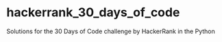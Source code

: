 # hackerrank_30_days_of_code

Solutions for the 30 Days of Code challenge by HackerRank in the Python
